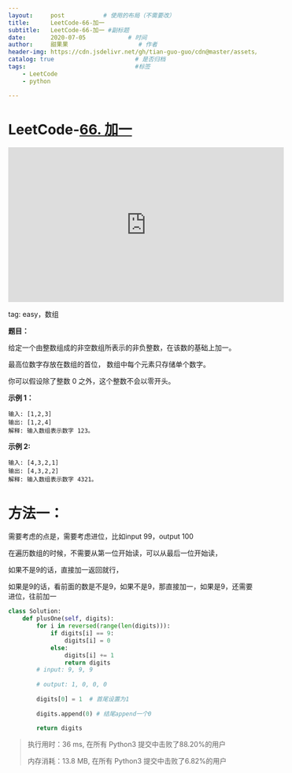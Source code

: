 ```yaml
---
layout:     post           # 使用的布局（不需要改）
title:      LeetCode-66-加一
subtitle:   LeetCode-66-加一 #副标题
date:       2020-07-05            # 时间
author:     甜果果                    # 作者
header-img: https://cdn.jsdelivr.net/gh/tian-guo-guo/cdn@master/assets/picgoimg/20200701171155.png  #背景图片
catalog: true                       # 是否归档
tags:                               #标签
    - LeetCode
    - python

---
```


# LeetCode-[66. 加一](https://leetcode-cn.com/problems/plus-one/)

<iframe width="560" height="315" src="https://www.youtube.com/embed/6A-DTVB9HT8" frameborder="0" allow="accelerometer; autoplay; encrypted-media; gyroscope; picture-in-picture" allowfullscreen></iframe>

tag: easy，数组

**题目：**

给定一个由整数组成的非空数组所表示的非负整数，在该数的基础上加一。

最高位数字存放在数组的首位， 数组中每个元素只存储单个数字。

你可以假设除了整数 0 之外，这个整数不会以零开头。

**示例 1：**

```
输入: [1,2,3]
输出: [1,2,4]
解释: 输入数组表示数字 123。
```

**示例 2:**

```
输入: [4,3,2,1]
输出: [4,3,2,2]
解释: 输入数组表示数字 4321。
```

# 方法一：

需要考虑的点是，需要考虑进位，比如input 99，output 100

在遍历数组的时候，不需要从第一位开始读，可以从最后一位开始读，

如果不是9的话，直接加一返回就行，

如果是9的话，看前面的数是不是9，如果不是9，那直接加一，如果是9，还需要进位，往前加一

```python
class Solution:
    def plusOne(self, digits):
        for i in reversed(range(len(digits))):
            if digits[i] == 9:
                digits[i] = 0
            else:
                digits[i] += 1
                return digits
        # input: 9, 9, 9
        
        # output: 1, 0, 0, 0
        
        digits[0] = 1  # 首尾设置为1
        
        digits.append(0) # 结尾append一个0
        
        return digits
```

>执行用时：36 ms, 在所有 Python3 提交中击败了88.20%的用户
>
>内存消耗：13.8 MB, 在所有 Python3 提交中击败了6.82%的用户